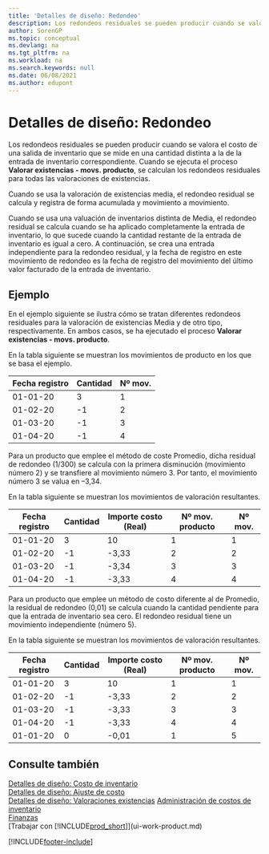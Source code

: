 ```yaml
---
title: 'Detalles de diseño: Redondeo'
description: Los redondeos residuales se pueden producir cuando se valora el costo de una salida de inventario que se mide en una cantidad distinta a la de la entrada de inventario correspondiente.
author: SorenGP
ms.topic: conceptual
ms.devlang: na
ms.tgt_pltfrm: na
ms.workload: na
ms.search.keywords: null
ms.date: 06/08/2021
ms.author: edupont
---
```

# Detalles de diseño: Redondeo
Los redondeos residuales se pueden producir cuando se valora el costo de una salida de inventario que se mide en una cantidad distinta a la de la entrada de inventario correspondiente. Cuando se ejecuta el proceso **Valorar existencias - movs. producto**, se calculan los redondeos residuales para todas las valoraciones de existencias.  

 Cuando se usa la valoración de existencias media, el redondeo residual se calcula y registra de forma acumulada y movimiento a movimiento.  

 Cuando se usa una valuación de inventarios distinta de Media, el redondeo residual se calcula cuando se ha aplicado completamente la entrada de inventario, lo que sucede cuando la cantidad restante de la entrada de inventario es igual a cero. A continuación, se crea una entrada independiente para la redondeo residual, y la fecha de registro en este movimiento de redondeo es la fecha de registro del movimiento del último valor facturado de la entrada de inventario.  

## Ejemplo  
 En el ejemplo siguiente se ilustra cómo se tratan diferentes redondeos residuales para la valoración de existencias Media y de otro tipo, respectivamente. En ambos casos, se ha ejecutado el proceso **Valorar existencias - movs. producto**.  

 En la tabla siguiente se muestran los movimientos de producto en los que se basa el ejemplo.  

|Fecha registro|Cantidad|Nº mov.|  
|------------------|--------------|---------------|  
|01-01-20|3|1|  
|01-02-20|-1|2|  
|01-03-20|-1|3|  
|01-04-20|-1|4|  

 Para un producto que emplee el método de coste Promedio, dicha residual de redondeo (1/300) se calcula con la primera disminución (movimiento número 2) y se transfiere al movimiento número 3.  Por tanto, el movimiento número 3 se valua en –3,34.  

 En la tabla siguiente se muestran los movimientos de valoración resultantes.  

|Fecha registro|Cantidad|Importe costo (Real)|Nº mov. producto|Nº mov.|  
|------------------|--------------|----------------------------|---------------------------|---------------|  
|01-01-20|3|10|1|1|  
|01-02-20|-1|-3,33|2|2|  
|01-03-20|-1|-3,34|3|3|  
|01-04-20|-1|-3,33|4|4|  

 Para un producto que emplee un método de costo diferente al de Promedio, la residual de redondeo (0,01) se calcula cuando la cantidad pendiente para que la entrada de inventario sea cero. El redondeo residual tiene un movimiento independiente (número 5).  

 En la tabla siguiente se muestran los movimientos de valoración resultantes.  

|Fecha registro|Cantidad|Importe costo (Real)|Nº mov. producto|Nº mov.|  
|------------------|--------------|----------------------------|---------------------------|---------------|  
|01-01-20|3|10|1|1|  
|01-02-20|-1|-3,33|2|2|  
|01-03-20|-1|-3,33|3|3|  
|01-04-20|-1|-3,33|4|4|  
|01-01-20|0|-0,01|1|5|  

## Consulte también  
 [Detalles de diseño: Costo de inventario](design-details-inventory-costing.md)   
 [Detalles de diseño: Ajuste de costo](design-details-cost-adjustment.md)   
 [Detalles de diseño: Valoraciones existencias](design-details-costing-methods.md) [Administración de costos de inventario](finance-manage-inventory-costs.md)  
 [Finanzas](finance.md)  
 [Trabajar con [!INCLUDE[prod_short](includes/prod_short.md)]](ui-work-product.md)


[!INCLUDE[footer-include](includes/footer-banner.md)]